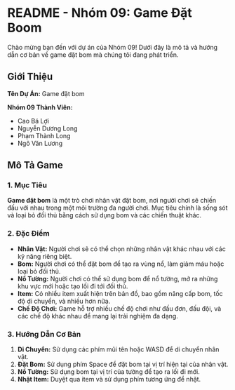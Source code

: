 # README - Nhóm 09: Game Đặt Boom

Chào mừng bạn đến với dự án của Nhóm 09! Dưới đây là mô tả và hướng dẫn cơ bản về game đặt bom mà chúng tôi đang phát triển.

## Giới Thiệu

**Tên Dự Án:** Game đặt bom

**Nhóm 09 Thành Viên:**
- Cao Bá Lợi
- Nguyễn Dương Long
- Phạm Thành Long
- Ngô Văn Lương

## Mô Tả Game

### 1. Mục Tiêu

**Game đặt bom** là một trò chơi nhân vật đặt bom, nơi người chơi sẽ chiến đấu với nhau trong một môi trường đa người chơi. Mục tiêu chính là sống sót và loại bỏ đối thủ bằng cách sử dụng bom và các chiến thuật khác.

### 2. Đặc Điểm

- **Nhân Vật:** Người chơi sẽ có thể chọn những nhân vật khác nhau với các kỹ năng riêng biệt.
- **Bom:** Người chơi có thể đặt bom để tạo ra vùng nổ, làm giảm máu hoặc loại bỏ đối thủ.
- **Nổ Tường:** Người chơi có thể sử dụng bom để nổ tường, mở ra những khu vực mới hoặc tạo lối đi tới đối thủ.
- **Item:** Có nhiều item xuất hiện trên bản đồ, bao gồm nâng cấp bom, tốc độ di chuyển, và nhiều hơn nữa.
- **Chế Độ Chơi:** Game hỗ trợ nhiều chế độ chơi như đấu đơn, đấu đội, và các chế độ khác nhau để mang lại trải nghiệm đa dạng.

### 3. Hướng Dẫn Cơ Bản

1. **Di Chuyển:** Sử dụng các phím mũi tên hoặc WASD để di chuyển nhân vật.
2. **Đặt Bom:** Sử dụng phím Space để đặt bom tại vị trí hiện tại của nhân vật.
3. **Nổ Tường:** Sử dụng bom tại vị trí của tường để tạo ra lối đi mới.
4. **Nhặt Item:** Duyệt qua item và sử dụng phím tương ứng để nhặt.
